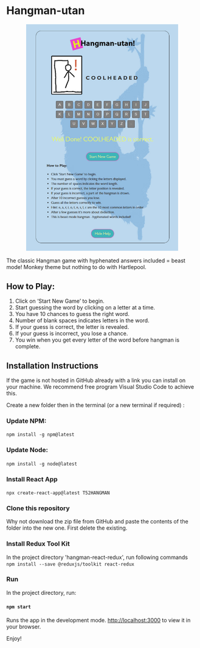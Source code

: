 # Hangman-utan

<p align=center>
  <img alt="example gameplay" src="https://github.com/JamesACook/Hangman-utan/blob/main/src/images/Sample.jpg" style="width:400px;" />
  </p>


The classic Hangman game with hyphenated answers included = beast mode!
Monkey theme but nothing to do with Hartlepool.

## How to Play:

1. Click on ‘Start New Game’ to begin.
2. Start guessing the word by clicking on a letter at a time.
3. You have 10 chances to guess the right word.
4. Number of blank spaces indicates letters in the word.
5. If your guess is correct, the letter is revealed.
6. If your guess is incorrect, you lose a chance.
7. You win when you get every letter of the word before hangman is complete.

## Installation Instructions

If the game is not hosted in GitHub already with a link you can install on your machine.
We recommend free program Visual Studio Code to achieve this.

Create a new folder then in the terminal (or a new terminal if required) :

### Update NPM:

`npm install -g npm@latest`

### Update Node:

`npm install -g node@latest`

### Install React App

`npx create-react-app@latest T52HANGMAN`

### Clone this repository

Why not download the zip file from GitHub and paste the contents of the folder 
into the new one. First delete the existing.

### Install Redux Tool Kit

In the project directory 'hangman-react-redux', run following commands  
`npm install --save @reduxjs/toolkit react-redux`

### Run 

In the project directory, run:

#### `npm start`

Runs the app in the development mode.
[http://localhost:3000](http://localhost:3000) to view it in your browser.

Enjoy!

